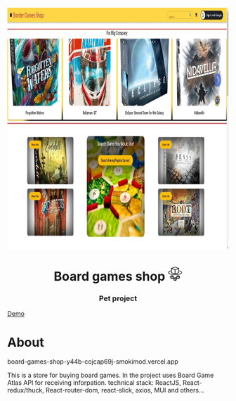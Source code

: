 <img src="/src/styles/images/HomePage.jpg" height="550" width="100%" align="center"/></h1>

<h1 align="center">Board games shop 
<img src="/src/styles/images/awsfargate.svg" height="32"/></h1>
<h3 align="center">Pet project</h3>
<a href="https://board-games-shop.vercel.app/">Demo</a>
<h1>About</h1>
board-games-shop-y44b-cojcap69j-smokimod.vercel.app
<p>This is a store for buying board games. In the project uses Board Game Atlas API for receiving inforpation. technical stack: ReactJS, React-redux/thuck, React-router-dom, react-slick, axios, MUI and others...  </p>

